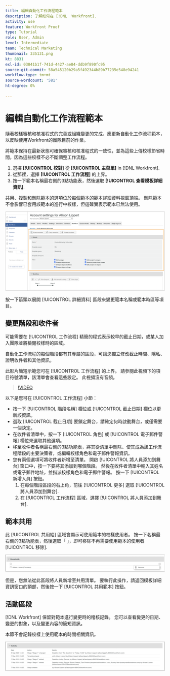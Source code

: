 ```yaml
---
title: 編輯自動化工作流程範本
description: 了解如何在 [!DNL  Workfront].
activity: use
feature: Workfront Proof
type: Tutorial
role: User, Admin
level: Intermediate
team: Technical Marketing
thumbnail: 335131.png
kt: 8831
exl-id: 03841b1f-741d-4427-ae84-ddb9f890fc95
source-git-commit: 58a545120b29a5f492344b89b77235e548e94241
workflow-type: tm+mt
source-wordcount: '581'
ht-degree: 0%

---
```


# 編輯自動化工作流程範本

隨著校樣審核和核准程式的完善或組織變更的完成，應更新自動化工作流程範本，以反映使用Workfront的團隊目前的作業。

將範本保持在最新狀態可確保審核和核准程式的一致性，並為這些上傳校樣節省時間，因為這些校樣不必不斷調整工作流程。

1. 選擇 **[!UICONTROL 校對]** 從 **[!UICONTROL 主菜單]** in [!DNL Workfront].
1. 從那裡，選擇 **[!UICONTROL 工作流程]** 的上界。
1. 按一下範本名稱最右側的3點功能表，然後選取 **[!UICONTROL 查看模板詳細資訊]**.

共用、複製和刪除範本的選項位於每個範本的範本詳細資料視窗頂端。 刪除範本不會影響已套用該範本的進行中校樣，但這確實表示範本已無法使用。

![「模板詳細資訊」窗口](assets/proof-system-setup-edit-templates-details-area.png)

<!--
Lean More URLs
-->

按一下箭頭以展開 [!UICONTROL 詳細資料] 區段來變更範本名稱或範本時區等項目。

## 變更階段和收件者

可能需要在 [!UICONTROL 工作流程] 精簡的程式表示較早的截止日期，或某人加入團隊並將檢閱校樣時的區域。

自動化工作流程的每個階段都有其專屬的區段，可讓您獨立修改截止時間、隱私、證明收件者和其他資訊。

此影片簡短示範您可在 [!UICONTROL 工作流程] 的上界。 請參閱此視頻下的項目符號清單，該清單會查看這些設定。 此視頻沒有音頻。

>[!VIDEO](https://video.tv.adobe.com/v/335131/?quality=12)

以下是您可在 [!UICONTROL 工作流程] 小節：

* 按一下 [!UICONTROL 階段名稱] 欄位或 [!UICONTROL 截止日期] 欄位以更新該資訊。
* 選取 [!UICONTROL 截止日期] 要鎖定舞台，請確定何時啟動舞台，或僅需要一個決定。
* 在收件者清單中，按一下 [!UICONTROL 角色] 或 [!UICONTROL 電子郵件警報] 欄位來選取其他選項。
* 移至收件者名稱最右側的3點功能表，將其從清單中刪除、使其成為該工作流程階段的主要決策者，或編輯校樣角色和電子郵件警報資訊。
* 您有兩個選項可將收件者新增至清單。 開啟 [!UICONTROL 將人員添加到舞台] 窗口中，按一下要將其添加到哪個階段。 然後在收件者清單中輸入其姓名或電子郵件地址，並指派校樣角色和電子郵件警報。 按一下 [!UICONTROL 新增人員] 按鈕。
   1. 在每個階段區段的右上角，前往 [!UICONTROL 更多] 選取 [!UICONTROL 將人員添加到舞台].
   1. 在 [!UICONTROL 工作流程] 區域，選擇 [!UICONTROL 將人員添加到舞台].

## 範本共用

此 [!UICONTROL 共用給] 區域會顯示可使用範本的校樣使用者。 按一下名稱最右側的3點功能表，然後選取「 」，即可移除不再需要使用範本的使用者 [!UICONTROL 移除].

![[!UICONTROL 共用給] 清單](assets/proof-system-setups-edit-template-shared-with.png)

但是，您無法從此區段將人員新增至共用清單。 要執行此操作，請返回模板詳細資訊窗口的頂部，然後按一下 [!UICONTROL 共用範本] 按鈕。

## 活動區段

[!DNL Workfront] 保留對範本進行變更時的稽核記錄。 您可以查看變更的日期、變更的對象，以及變更內容的簡短資訊。

本節不會記錄校樣上使用範本的時間相關資訊。

![校樣活動清單](assets/proof-system-setups-edit-template-activity.png)
